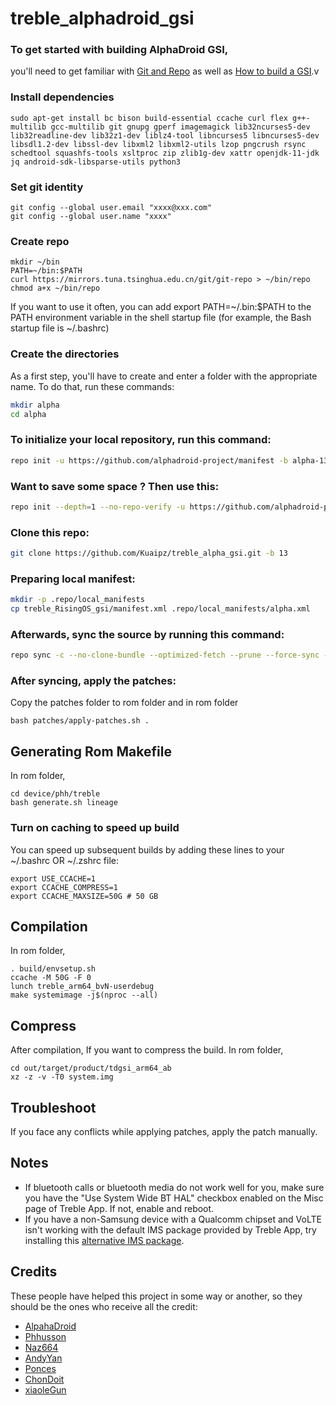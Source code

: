 # treble_alphadroid_gsi

### To get started with building AlphaDroid GSI,
you'll need to get familiar with [Git and Repo](https://source.android.com/source/using-repo.html) as well as [How to build a GSI](https://github.com/phhusson/treble_experimentations/wiki/How-to-build-a-GSI%3F).v


### Install dependencies

```
sudo apt-get install bc bison build-essential ccache curl flex g++-multilib gcc-multilib git gnupg gperf imagemagick lib32ncurses5-dev lib32readline-dev lib32z1-dev liblz4-tool libncurses5 libncurses5-dev libsdl1.2-dev libssl-dev libxml2 libxml2-utils lzop pngcrush rsync schedtool squashfs-tools xsltproc zip zlib1g-dev xattr openjdk-11-jdk jq android-sdk-libsparse-utils python3
```

### Set git identity

```
git config --global user.email "xxxx@xxx.com"
git config --global user.name "xxxx"
```

### Create repo

```
mkdir ~/bin
PATH=~/bin:$PATH
curl https://mirrors.tuna.tsinghua.edu.cn/git/git-repo > ~/bin/repo
chmod a+x ~/bin/repo
```

If you want to use it often, you can add export PATH=~/.bin:$PATH to the PATH environment variable in the shell startup file (for example, the Bash startup file is ~/.bashrc)


### Create the directories

As a first step, you'll have to create and enter a folder with the appropriate name.
To do that, run these commands:

```bash
mkdir alpha
cd alpha
```

### To initialize your local repository, run this command:

```bash
repo init -u https://github.com/alphadroid-project/manifest -b alpha-13 --git-lfs
```
### Want to save some space ? Then use this:

```bash
repo init --depth=1 --no-repo-verify -u https://github.com/alphadroid-project/manifest -b alpha-13 --git-lfs
```

### Clone this repo:

```bash
git clone https://github.com/Kuaipz/treble_alpha_gsi.git -b 13
```

### Preparing local manifest:

```bash
mkdir -p .repo/local_manifests
cp treble_RisingOS_gsi/manifest.xml .repo/local_manifests/alpha.xml
```

### Afterwards, sync the source by running this command:

```bash
repo sync -c --no-clone-bundle --optimized-fetch --prune --force-sync -j$(nproc --all)
```

### After syncing, apply the patches:

Copy the patches folder to rom folder and in rom folder

```
bash patches/apply-patches.sh .
```

## Generating Rom Makefile

 In rom folder,
 
 ```
 cd device/phh/treble
 bash generate.sh lineage
 ```

### Turn on caching to speed up build

You can speed up subsequent builds by adding these lines to your ~/.bashrc OR ~/.zshrc file:

```
export USE_CCACHE=1
export CCACHE_COMPRESS=1
export CCACHE_MAXSIZE=50G # 50 GB
```

## Compilation 

In rom folder,

 ```
 . build/envsetup.sh
 ccache -M 50G -F 0
 lunch treble_arm64_bvN-userdebug 
 make systemimage -j$(nproc --all)
 ```

## Compress

After compilation,
If you want to compress the build.
In rom folder,

```
cd out/target/product/tdgsi_arm64_ab
xz -z -v -T0 system.img 
```


## Troubleshoot
 
If you face any conflicts while applying patches, apply the patch manually.



## Notes
- If bluetooth calls or bluetooth media do not work well for you, make sure you have the "Use System Wide BT HAL" checkbox enabled on the Misc page of Treble App. If not, enable and reboot.
- If you have a non-Samsung device with a Qualcomm chipset and VoLTE isn't working with the default IMS package provided by Treble App, try installing this [alternative IMS package](https://treble.phh.me/stable/ims-caf-s.apk).



## Credits
These people have helped this project in some way or another, so they should be the ones who receive all the credit:
- [AlpahaDroid](https://github.com/AlphaDroid-Project)
- [Phhusson](https://github.com/phhusson)
- [Naz664](https://github.com/naz664)
- [AndyYan](https://github.com/AndyCGYan)
- [Ponces](https://github.com/ponces)
- [ChonDoit](https://github.com/ChonDoit)
- [xiaoleGun](https://github.com/xiaoleGun)
